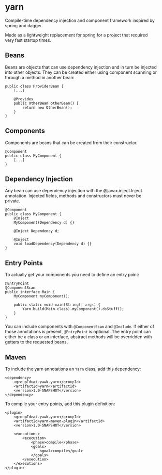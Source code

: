 yarn
====

Compile-time dependency injection and component framework inspired by spring and dagger.

Made as a lightweight replacement for spring for a project that required very fast startup times.

Beans
-----

Beans are objects that can use dependency injection and in turn be injected into other objects. They can be created either using component scanning or through a method in another bean:

```
public class ProviderBean {
    [...]

    @Provides
    public OtherBean otherBean() {
        return new OtherBean();
    }
}
```

Components
----------

Components are beans that can be created from their constructor.

```
@Component
public class MyComponent {
    [...]
}
```

Dependency Injection
--------------------

Any bean can use dependency injection with the @javax.inject.Inject annotation. Injected fields, methods and constructors must never be private.

```
@Component
public class MyComponent {
    @Inject 
    MyComponent(Dependency d) {}

    @Inject Dependency d;

    @Inject
    void loadDependency(Dependency d) {}
}
```

Entry Points
------------

To actually get your components you need to define an entry point:

```
@EntryPoint
@ComponentScan
public interface Main {
    MyComponent myComponent();

    public static void main(String[] args) {
        Yarn.build(Main.class).myComponent().doStuff();
    }
}
```

You can include components with `@ComponentScan` and `@Include`. If either of those annotations is present, `@EntryPoint` is optional. The entry point can either be a class or an interface, abstract methods will be overridden with getters to the requested beans.

Maven
-----

To include the yarn annotations an `Yarn` class, add this dependency:

```
<dependency>
    <groupId>at.yawk.yarn</groupId>
    <artifactId>yarn</artifactId>
    <version>1.0-SNAPSHOT</version>
</dependency>
```

To compile your entry points, add this plugin definition:

```
<plugin>
    <groupId>at.yawk.yarn</groupId>
    <artifactId>yarn-maven-plugin</artifactId>
    <version>1.0-SNAPSHOT</version>

    <executions>
        <execution>
            <phase>compile</phase>
            <goals>
                <goal>compile</goal>
            </goals>
        </execution>
    </executions>
</plugin>
```
